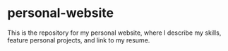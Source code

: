 # personal-website
 This is the repository for my personal website, where I describe my skills, feature personal projects, and link to my resume.
